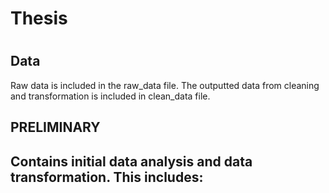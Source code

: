 # Thesis
#

##  Data
Raw data is included in the raw_data file. The outputted data from cleaning and transformation is included in clean_data file. 


## PRELIMINARY
Contains initial data analysis and data transformation. This includes:
  - 

